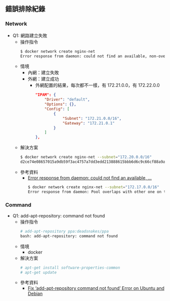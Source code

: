 
## 錯誤排除紀錄
### Network
- Q1: 網路建立失敗
  - 操作指令
    ```bash
    $ docker network create nginx-net
    Error response from daemon: could not find an available, non-overlapping IPv4 address pool among the defaults to assign to the network
    ```
  - 情境
    - 內網：建立失敗
    - 外網：建立成功
      - 外網配置的結果，每次都不一樣，有 172.21.0.0，有 172.22.0.0
        ```json
        "IPAM": {
            "Driver": "default",
            "Options": {},
            "Config": [
                {
                    "Subnet": "172.21.0.0/16",
                    "Gateway": "172.21.0.1"
                }
            ]
        },
        ```
  - 解決方案
    ```bash
    $ docker network create nginx-net --subnet="172.20.0.0/16"
    d2ce74e08657015a9db59f3ac4757a7dd3edd213888615bbb6d6c9c66cf88a9a
    ```
  - 參考資料
    - [Error response from daemon: could not find an available, ...](https://github.com/docker/for-linux/issues/599)
      ```bash
      $ docker network create nginx-net --subnet="172.17.0.0/16"
      Error response from daemon: Pool overlaps with other one on this address space
      ```

### Command
- Q1: add-apt-repository: command not found
  - 操作指令
    ```bash
    # add-apt-repository ppa:deadsnakes/ppa
    bash: add-apt-repository: command not found
    ```
  - 情境
    - docker
  - 解決方案
    ```bash
    # apt-get install software-properties-common
    # apt-get update
    ```
  - 參考資料
    - [Fix ‘add-apt-repository command not found’ Error on Ubuntu and Debian](https://itsfoss.com/add-apt-repository-command-not-found/)
